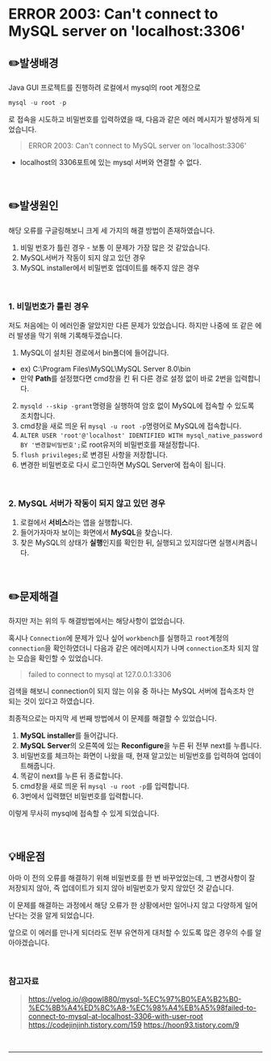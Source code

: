 # ERROR 2003: Can't connect to MySQL server on 'localhost:3306'

## ✏️발생배경
Java GUI 프로젝트를 진행하려 로컬에서 mysql의 root 계정으로
```sql
mysql -u root -p
```
로 접속을 시도하고 비밀번호를 입력하였을 때, 다음과 같은 에러 메시지가 발생하게 되었습니다.

> ERROR 2003: Can't connect to MySQL server on 'localhost:3306'

- localhost의 3306포트에 있는 mysql 서버와 연결할 수 없다.

<br>

## ✏️발생원인
해당 오류를 구글링해보니 크게 세 가지의 해결 방법이 존재하였습니다.

1. 비밀 번호가 틀린 경우 - 보통 이 문제가 가장 많은 것 같았습니다.
2. MySQL서버가 작동이 되지 않고 있던 경우
3. MySQL installer에서 비밀번호 업데이트를 해주지 않은 경우

<br>

### 1. 비밀번호가 틀린 경우
저도 처음에는 이 에러인줄 알았지만 다른 문제가 있었습니다.
하지만 나중에 또 같은 에러 발생을 막기 위해 기록해두겠습니다.

1. MySQL이 설치된 경로에서 bin폴더에 들어갑니다.
- ex) C:\Program Files\MySQL\MySQL Server 8.0\bin
- 만약 **Path**를 설정했다면 cmd창을 킨 뒤 다른 경로 설정 없이 바로 2번을 입력합니다.
2. `mysqld --skip -grant`명령을 실행하여 암호 없이 MySQL에 접속할 수 있도록 조치합니다.
3. cmd창을 새로 띄운 뒤 `mysql -u root -p`명령어로 MySQL에 접속합니다.
4. `ALTER USER 'root'@'localhost' IDENTIFIED WITH mysql_native_password BY '변경할비밀번호';`로 root유저의 비밀번호를 재설정합니다.
5. `flush privileges;`로 변경된 사항을 저장합니다.
6. 변경한 비밀번호로 다시 로그인하면 MySQL Server에 접속이 됩니다.

<br>

### 2. MySQL 서버가 작동이 되지 않고 있던 경우

1. 로컬에서 **서비스**라는 앱을 실행합니다.
2. 들어가자마자 보이는 화면에서 **MySQL**을 찾습니다.
3. 찾은 MySQL의 상태가 **실행**인지를 확인한 뒤, 실행되고 있지않다면 실행시켜줍니다.

<br>

## ✏️문제해결
하지만 저는 위의 두 해결방법에서는 해당사항이 없었습니다.

혹시나 `Connection`에 문제가 있나 싶어 `workbench`를 실행하고 `root`계정의 `connection`을 확인하였더니 다음과 같은 에러메시지가 나며 `connection`조차 되지 않는 모습을 확인할 수 있었습니다.

> failed to connect to mysql at 127.0.0.1:3306

검색을 해보니 connection이 되지 않는 이유 중 하나는 MySQL 서버에 접속조차 안 되는 것이 있다고 하였습니다.

최종적으로는 마지막 세 번째 방법에서 이 문제를 해결할 수 있었습니다.

1. **MySQL installer**를 들어갑니다.
2. **MySQL Server**의 오른쪽에 있는 **Reconfigure**을 누른 뒤 전부 next를 누릅니다.
3. 비밀번호를 체크하는 화면이 나왔을 때, 현재 알고있는 비밀번호를 입력하여 업데이트해줍니다.
4. 똑같이 next를 누른 뒤 종료합니다.
5. cmd창을 새로 띄운 뒤 `mysql -u root -p`를 입력합니다.
6. 3번에서 입력했던 비밀번호를 입력합니다.

이렇게 무사히 mysql에 접속할 수 있게 되었습니다.

<br>

## 💡배운점
아마 이 전의 오류를 해결하기 위해 비밀번호를 한 번 바꾸었었는데, 그 변경사항이 잘 저장되지 않아, 즉 업데이트가 되지 않아 비밀번호가 맞지 않았던 것 같습니다.

이 문제를 해결하는 과정에서 해당 오류가 한 상황에서만 일어나지 않고 다양하게 일어난다는 것을 알게 되었습니다.

앞으로 이 에러를 만나게 되더라도 전부 유연하게 대처할 수 있도록 많은 경우의 수를 알아야겠습니다.

<br>

### 참고자료
> https://velog.io/@qowl880/mysql-%EC%97%B0%EA%B2%B0-%EC%8B%A4%ED%8C%A8-%EC%98%A4%EB%A5%98failed-to-connect-to-mysql-at-localhost-3306-with-user-root
> https://codejinjinh.tistory.com/159
> https://hoon93.tistory.com/9

<br>

***